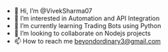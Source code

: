 - 👋 Hi, I’m @VivekSharma07
- 👀 I’m interested in Automation and API Integration
- 🌱 I’m currently learning Trading Bots using Python
- 💞️ I’m looking to collaborate on Nodejs projects
- 📫 How to reach me beyondordinary3@gmail.com

<!---
VivekSharma07/VivekSharma07 is a ✨ special ✨ repository because its `README.md` (this file) appears on your GitHub profile.
You can click the Preview link to take a look at your changes.
--->
